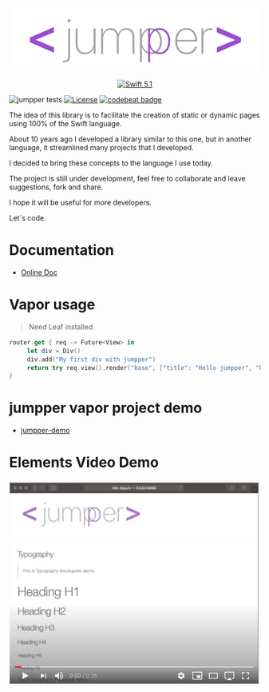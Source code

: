 <p align="center">
    <img src="doc/banner.png" width="500" height="127" alt="jumpper">
    <br>
    <br>
    <a href="https://swift.org">
        <img src="http://img.shields.io/badge/swift-5.1-brightgreen.svg" alt="Swift 5.1">
    </a>
</p>


![jumpper tests](https://github.com/jumpper/jumpper/workflows/Swift/badge.svg?branch=develop)
[![License](https://img.shields.io/github/license/micheltlutz/MLBootstrap)](https://raw.githubusercontent.com/jumpper/jumpper/develop/LICENSE)
[![codebeat badge](https://codebeat.co/badges/31d5d9f4-77af-4e51-9523-30f55ae9a069)](https://codebeat.co/a/michel-anderson-lutz-teixeira/projects/github-com-jumpper-jumpper-develop)

The idea of this library is to facilitate the creation of static or dynamic pages using 100% of the Swift language.

About 10 years ago I developed a library similar to this one, but in another language, it streamlined many projects that I developed.

I decided to bring these concepts to the language I use today.

The project is still under development, feel free to collaborate and leave suggestions, fork and share.

I hope it will be useful for more developers.

Let`s code.


# Documentation

- [Online Doc](http://jumpper-docs.micheltlutz.me)

# Vapor usage

> Need Leaf installed

```swift 
router.get { req -> Future<View> in
     let div = Div()
     div.add("My first div with jumpper")
     return try req.view().render("base", ["title": "Hello jumpper", "body": div.getString()])
}
```
# jumpper vapor project demo

- [jumpper-demo](https://github.com/jumpper/jumpper-demo)

# Elements Video Demo

[![Watch the video](doc/thumb_video.png)](https://youtu.be/p3vQgugZ0ZQ)
